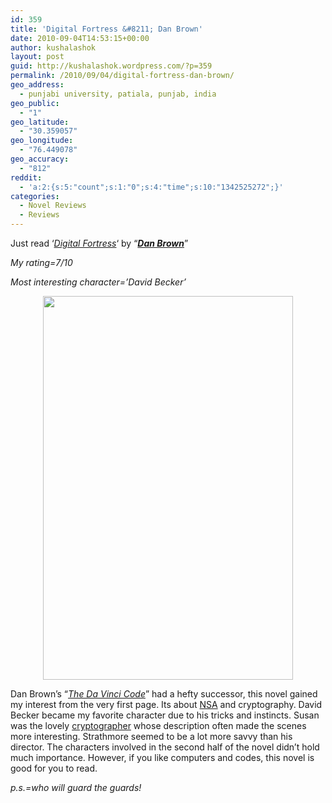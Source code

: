 ```yaml
---
id: 359
title: 'Digital Fortress &#8211; Dan Brown'
date: 2010-09-04T14:53:15+00:00
author: kushalashok
layout: post
guid: http://kushalashok.wordpress.com/?p=359
permalink: /2010/09/04/digital-fortress-dan-brown/
geo_address:
  - punjabi university, patiala, punjab, india
geo_public:
  - "1"
geo_latitude:
  - "30.359057"
geo_longitude:
  - "76.449078"
geo_accuracy:
  - "812"
reddit:
  - 'a:2:{s:5:"count";s:1:"0";s:4:"time";s:10:"1342525272";}'
categories:
  - Novel Reviews
  - Reviews
---
```

Just read &#8216;_<a class="zem_slink" title="Digital Fortress" rel="wikipedia" href="http://en.wikipedia.org/wiki/Digital_Fortress">Digital Fortress</a>_&#8216; by &#8220;**_<a class="zem_slink" title="Dan Brown" rel="wikipedia" href="http://en.wikipedia.org/wiki/Dan_Brown">Dan Brown</a>_**&#8221;

_My rating=7/10_

_Most interesting character=&#8217;David Becker&#8217;_

<p style="text-align:center;">
  <em><a href="http://www.amazon.com/Digital-Fortress-Thriller-Dan-Brown/dp/0312263120" target="_blank"><img class="aligncenter size-full wp-image-362" title="Buy Now" src="http://kushalashok.files.wordpress.com/2010/09/digital-fortress.jpg" alt="" width="400" height="614" /></a><br /> </em>
</p>

Dan Brown&#8217;s &#8220;_<a class="zem_slink" title="The Da Vinci Code (film)" rel="wikipedia" href="http://en.wikipedia.org/wiki/The_Da_Vinci_Code_%28film%29">The Da Vinci Code</a>_&#8221; had a hefty successor, this novel gained my interest from the very first page. Its about <a class="zem_slink" title="National Security Agency" rel="wikipedia" href="http://en.wikipedia.org/wiki/National_Security_Agency">NSA</a> and cryptography. David Becker became my favorite character due to his tricks and instincts. Susan was the lovely <a class="zem_slink" title="Cryptography" rel="wikipedia" href="http://en.wikipedia.org/wiki/Cryptography">cryptographer</a> whose description often made the scenes more interesting. Strathmore seemed to be a lot more savvy than his director. The characters involved in the second half of the novel didn&#8217;t hold much importance. However, if you like computers and codes, this novel is good for you to read.

_p.s.=who will guard the guards!_